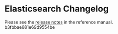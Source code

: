 # Elasticsearch Changelog

Please see the [release notes](https://www.elastic.co/guide/en/elasticsearch/reference/current/es-release-notes.html) in the reference manual.
b3fbbae681e69d9554be

